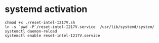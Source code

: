 # systemd activation

```
chmod +x ./reset-intel-I217V.sh
ln -s `pwd -P`/reset-intel-I217V.service  /usr/lib/systemd/system/
systemctl daemon-reload
systemctl enable reset-intel-I217V.service
```

